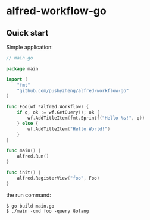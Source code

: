 # alfred-workflow-go

## Quick start

Simple application:

```go
// main.go

package main

import (
	"fmt"
	"github.com/pushyzheng/alfred-workflow-go"
)

func Foo(wf *alfred.Workflow) {
	if q, ok := wf.GetQuery(); ok {
		wf.AddTitleItem(fmt.Sprintf("Hello %s!", q))
	} else {
		wf.AddTitleItem("Hello World!")
	}
}

func main() {
	alfred.Run()
}

func init() {
	alfred.RegisterView("foo", Foo)
}

```

the run command:

```shell
$ go build main.go
$ ./main -cmd foo -query Golang
```
